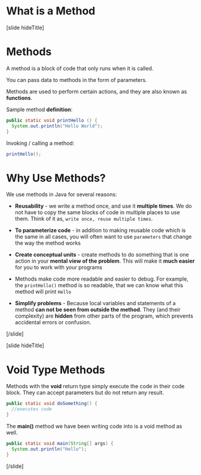 # What is a Method

[slide hideTitle]
# Methods

A method is a block of code that only runs when it is called.

You can pass data to methods in the form of parameters.

Methods are used to perform certain actions, and they are also known as **functions**.

Sample method **definition**:

```Java
public static void printHello () {
  System.out.println("Hello World");
}
```

Invoking / calling a method:

```Java
printHello();
```

# Why Use Methods?

We use methods in Java for several reasons:

- **Reusability** - we write a method once, and use it **multiple times**. We do not have to copy the same blocks of code in multiple places to use them. Think of it as, `write once, reuse multiple times`.

- **To parameterize code** - in addition to making reusable code which is the same in all cases, you will often want to use `parameters` that change the way the method works

- **Create conceptual units** - create methods to do something that is one action in your **mental view of the problem**. This will make it **much easier** for you to work with your programs

- Methods make code more readable and easier to debug. For example, the `printHello()` method is so readable, that we can know what this method will print `Hello`

- **Simplify problems** - Because local variables and statements of a method **can not be seen from outside the method**. They \(and their complexity\) are **hidden** from other parts of the program, which prevents accidental errors or confusion.

[/slide]

[slide hideTitle]
# Void Type Methods

Methods with the **void** return type simply execute the code in their code block. They can accept parameters but do not return any result. 

```java
public static void doSomething() {
  //executes code
}
```

The **main()** method we have been writing code into is a void method as well.

```java
public static void main(String[] args) {
  System.out.println("Hello");
}
```
[/slide]
